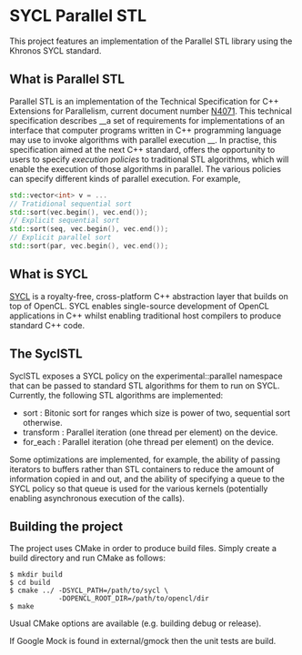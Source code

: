 SYCL Parallel STL
==============================

This project features an implementation of the Parallel STL library
using the Khronos SYCL standard.

What is Parallel STL
-----------------------

Parallel STL is an implementation of the Technical Specification for C++ 
Extensions for Parallelism, current document number 
[N4071](http://www.open-std.org/jtc1/sc22/wg21/docs/papers/2014/n4071.htm).
This technical specification describes __a set of requirements for
implementations of an interface that computer programs written in
C++ programming language may use to invoke algorithms with parallel
execution __.
In practise, this specification aimed at the next C++ standard,
offers the opportunity to users to specify _execution policies_ to
traditional STL algorithms, which will enable the execution of
those algorithms in parallel.
The various policies can specify different kinds of parallel execution.
For example, 

```c++
std::vector<int> v = ...
// Tratidional sequential sort
std::sort(vec.begin(), vec.end());
// Explicit sequential sort
std::sort(seq, vec.begin(), vec.end());
// Explicit parallel sort
std::sort(par, vec.begin(), vec.end());
```

What is SYCL
----------------------

[SYCL](https://www.khronos.org/opencl/sycl) is a royalty-free, 
cross-platform C++ abstraction layer that builds on top of OpenCL.
SYCL enables single-source development of OpenCL applications in C++ whilst
enabling traditional host compilers to produce standard C++ code.


The SyclSTL
---------------------

SyclSTL exposes a SYCL policy on the experimental::parallel namespace
that can be passed to standard STL algorithms for them to run on SYCL.
Currently, the following STL algorithms are implemented:

* sort : Bitonic sort for ranges which size is power of two, sequential sort
otherwise.
* transform : Parallel iteration (one thread per element) on the device.
* for_each  : Parallel iteration (ohe thread per element) on the device.

Some optimizations are implemented, for example, the ability of passing
iterators to buffers rather than STL containers to reduce the amount of
information copied in and out, and the ability of specifying a queue 
to the SYCL policy so that queue is used for the various kernels (potentially
enabling asynchronous execution of the calls).

Building the project
----------------------

The project uses CMake in order to produce build files.
Simply create a build directory and run CMake as follows:

```
$ mkdir build
$ cd build
$ cmake ../ -DSYCL_PATH=/path/to/sycl \
            -DOPENCL_ROOT_DIR=/path/to/opencl/dir
$ make
```
Usual CMake options are available (e.g. building debug or release).

If Google Mock is found in external/gmock then the unit tests are build.

